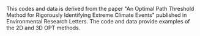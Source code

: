 This codes and data is derived from the paper "An Optimal Path Threshold Method for Rigorously Identifying Extreme Climate Events" published in Environmental Research Letters. The code and data provide examples of the 2D and 3D OPT methods.
